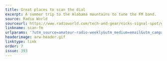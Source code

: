 ```yaml
---
title: Great places to scan the dial
excerpt: A summer trip to the Alabama mountains to tune the FM band.
source: Radio World
sourceurl: https://www.radioworld.com/tech-and-gear/nicks-signal-spot/great-places-to-scan-the-dial
linkname: scan-fm
urlparams: '?utm_source=amateur-radio-weekly&utm_medium=email&utm_campaign=newsletter'
headerimage: arw-header.gif
linktype: link
order: 7
issue: 393
---
```


